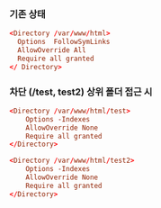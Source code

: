 
### 기존 상태 

```conf
<Directory /var/www/html> 
  Options  FollowSymLinks 
  AllowOverride All
  Require all granted 
</ Directory>
```

### 차단 (/test, test2) 상위 폴더 접근 시


```conf
<Directory /var/www/html/test>
    Options -Indexes
    AllowOverride None
    Require all granted
</Directory>

<Directory /var/www/html/test2>
    Options -Indexes
    AllowOverride None
    Require all granted
</Directory>
```
